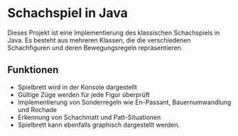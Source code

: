 # Schachspiel in Java

Dieses Projekt ist eine Implementierung des klassischen Schachspiels in Java. Es besteht aus mehreren Klassen, die die verschiedenen Schachfiguren und deren Bewegungsregeln repräsentieren.

## Funktionen

- Spielbrett wird in der Konsole dargestellt
- Gültige Züge werden für jede Figur überprüft
- Implementierung von Sonderregeln wie En-Passant, Bauernumwandlung und Rochade
- Erkennung von Schachmatt und Patt-Situationen
- Spielbrett kann ebenfalls graphisch dargestellt werden.

